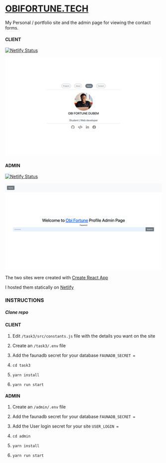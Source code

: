 # [OBIFORTUNE.TECH](https://obifortune.tech/)

My Personal / portfolio site and the admin page for viewing the contact forms.

#### CLIENT

[![Netlify Status](https://api.netlify.com/api/v1/badges/4d5f8d97-3bad-473b-9f94-bc99b7df0cd9/deploy-status)](https://app.netlify.com/sites/hng-frontend-stage2/deploys)

![web image](./client/public/assets/images/projects/profile.png)

#### ADMIN

[![Netlify Status](https://api.netlify.com/api/v1/badges/486b8a56-64c7-4851-ad16-a8147be890e1/deploy-status)](https://app.netlify.com/sites/admin-obifortune/deploys)

![web image](./client/public/assets/images/projects/profile-admin.png)

The two sites were created with [Create React App](https://github.com/facebook/create-react-app)

I hosted them statically on [Netlify](http://netlify.com/)

### INSTRUCTIONS

##### Clone repo

#### CLIENT

1. Edit `/task3/src/constants.js` file with the details you want on the site

2. Create an `/task3/.env` file

3. Add the faunadb secret for your database `FAUNADB_SECRET = `

4. `cd task3`

5. `yarn install`

6. `yarn run start`

#### ADMIN

1. Create an `/admin/.env` file

2. Add the faunadb secret for your database `FAUNADB_SECRET = `

3. Add the User login secret for your site `USER_LOGIN = `

4. `cd admin`

5. `yarn install`

6. `yarn run start`
